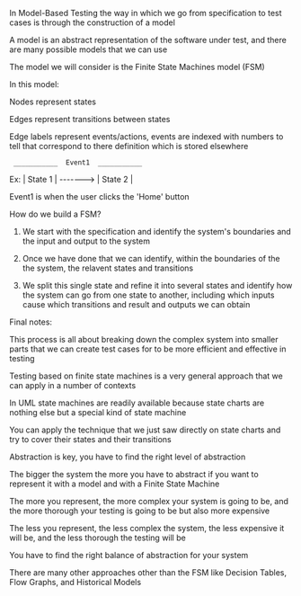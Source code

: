 In Model-Based Testing the way in which we go from specification to test cases is through the construction of a model

A model is an abstract representation of the software under test, and there are many possible models that we can use


The model we will consider is the Finite State Machines model (FSM)


In this model:


Nodes represent states

Edges represent transitions between states

Edge labels represent events/actions, events are indexed with numbers to tell that correspond to there definition which is stored elsewhere

     ___________  Event1  ___________
Ex:  | State 1 | -------> | State 2 |

Event1 is when the user clicks the 'Home' button



How do we build a FSM?

1. We start with the specification and identify the system's boundaries and the input and output to the system

2. Once we have done that we can identify, within the boundaries of the the system, the relavent states and transitions

3. We split this single state and refine it into several states and identify how the system can go from one state to another, including which inputs cause which transitions and result and outputs we can obtain



Final notes:

This process is all about breaking down the complex system into smaller parts that we can create test cases for to be more efficient and effective in testing


Testing based on finite state machines is a very general approach that we can apply in a number of contexts

In UML state machines are readily available because state charts are nothing else but a special kind of state machine

You can apply the technique that we just saw directly on state charts and try to cover their states and their transitions


Abstraction is key, you have to find the right level of abstraction

The bigger the system the more you have to abstract if you want to represent it with a model and with a Finite State Machine

The more you represent, the more complex your system is going to be, and the more thorough your testing is going to be but also more expensive

The less you represent, the less complex the system, the less expensive it will be, and the less thorough the testing will be

You have to find the right balance of abstraction for your system


There are many other approaches other than the FSM like Decision Tables, Flow Graphs, and Historical Models